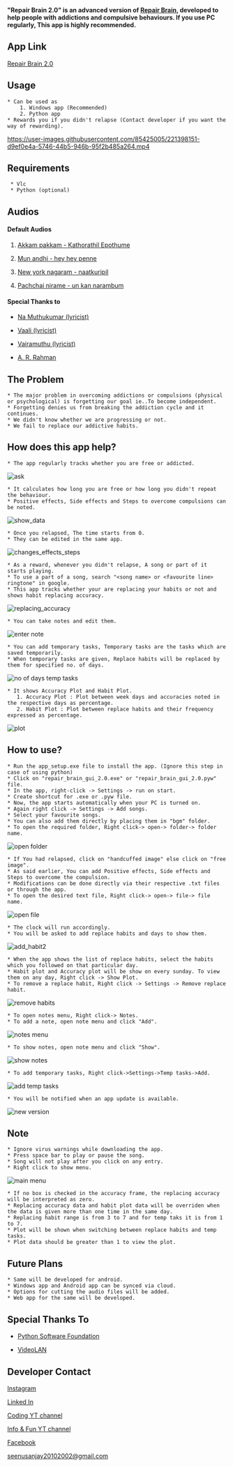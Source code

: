 **"Repair Brain 2.0" is an advanced version of [Repair Brain](https://github.com/yrzgithub/Repair-Brain), developed to help people with addictions and compulsive behaviours.
If you use PC regularly, This app is highly recommended.**

## App Link
[Repair Brain 2.0]()


## Usage

    * Can be used as 
        1. Windows app (Recommended)
        2. Python app
    * Rewards you if you didn't relapse (Contact developer if you want the way of rewarding).
    
    
    
https://user-images.githubusercontent.com/85425005/221398151-d9ef0e4a-5746-44b5-946b-95f2b485a264.mp4



## Requirements
     * Vlc
     * Python (optional)
 
## Audios

#### Default Audios

1. [Akkam pakkam - Kathorathil Epothume](https://drive.google.com/file/d/1AdTOdhL-PsDkJxr4BB_bwCpzX6jnicnb/view?usp=share_link)

2. [Mun andhi - hey hey penne](https://drive.google.com/file/d/1fF9IBlgqaG16cdYfZP3x4HF7gqWhArh-/view?usp=share_link)

3. [New york nagaram - naatkuripil](https://drive.google.com/file/d/1cPTtup8xBKysGqzokV2lnIrPcQgNmHyI/view?usp=share_link)

4. [Pachchai nirame - un kan narambum](https://drive.google.com/file/d/1iy9v47x7IcgPHoqfIjV23azKHwM0o9pI/view?usp=share_link)

#### Special Thanks to 

*  [Na Muthukumar (lyricist)](https://en.wikipedia.org/wiki/Na._Muthukumar)

*  [Vaali (lyricist)](https://en.wikipedia.org/wiki/Vaali_(poet))

*  [Vairamuthu (lyricist)](https://en.wikipedia.org/wiki/Vairamuthu)

*  [A. R. Rahman](https://en.wikipedia.org/wiki/A._R._Rahman)

## The Problem

    * The major problem in overcoming addictions or compulsions (physical or psychological) is forgetting our goal ie..To become independent.
    * Forgetting denies us from breaking the addiction cycle and it continues.
    * We didn't know whether we are progressing or not.
    * We fail to replace our addictive habits.

## How does this app help?

    * The app regularly tracks whether you are free or addicted.
![ask](https://user-images.githubusercontent.com/85425005/221396133-d1c0427b-9ade-4696-a8b9-b4391494f0d9.jpg)

    * It calculates how long you are free or how long you didn't repeat the behaviour.
    * Positive effects, Side effects and Steps to overcome compulsions can be noted.
![show_data](https://user-images.githubusercontent.com/85425005/216750748-05434603-5ea4-4cb6-8d6a-acdefd8eb579.jpg)

    * Once you relapsed, The time starts from 0.
    * They can be edited in the same app.
![changes_effects_steps](https://user-images.githubusercontent.com/85425005/216750763-54606ec4-8afb-4890-8d68-fa72bcf36358.jpg)

    * As a reward, whenever you didn't relapse, A song or part of it starts playing.
    * To use a part of a song, search "<song name> or <favourite line> ringtone" in google.
    * This app tracks whether your are replacing your habits or not and shows habit replacing accuracy.
![replacing_accuracy](https://user-images.githubusercontent.com/85425005/219947228-65a813f3-e9f1-46fb-8c08-4b093b7d03a6.jpg)

    * You can take notes and edit them.
![enter note](https://user-images.githubusercontent.com/85425005/221398936-f6452dfb-f63f-4d36-929d-a53987830cd3.jpg)

    * You can add temporary tasks, Temporary tasks are the tasks which are saved temporarily. 
    * When temporary tasks are given, Replace habits will be replaced by them for specified no. of days.
![no of days temp tasks](https://user-images.githubusercontent.com/85425005/221399023-2dfa2b0b-d92d-4c1c-a443-804e11dabb6e.jpg)
    
    * It shows Accuracy Plot and Habit Plot.
       1. Accuracy Plot : Plot between week days and accuracies noted in the respective days as percentage.
       2. Habit Plot : Plot between replace habits and their frequency expressed as percentage.
 ![plot](https://user-images.githubusercontent.com/85425005/219947451-4c2a7521-7cf8-447b-9829-7847e2c62715.png)


## How to use?

    * Run the app_setup.exe file to install the app. (Ignore this step in case of using python)
    * Click on "repair_brain_gui_2.0.exe" or "repair_brain_gui_2.0.pyw" file.
    * In the app, right-click -> Settings -> run on start.
    * Create shortcut for .exe or .pyw file.
    * Now, the app starts automatically when your PC is turned on.
    * Again right click -> Settings -> Add songs.
    * Select your favourite songs.
    * You can also add them directly by placing them in "bgm" folder.
    * To open the required folder, Right click-> open-> folder-> folder name.
![open folder](https://user-images.githubusercontent.com/85425005/221398345-ed472f3f-a964-4cea-ba54-3f28ce6e751c.jpg)

    * If You had relapsed, click on "handcuffed image" else click on "free image".
    * As said earlier, You can add Positive effects, Side effects and Steps to overcome the compulsion. 
    * Modifications can be done directly via their respective .txt files or through the app.
    * To open the desired text file, Right click-> open-> file-> file name.
![open file](https://user-images.githubusercontent.com/85425005/221398359-38bc1ba7-ff18-42f0-8251-91b4203f8252.jpg)

    * The clock will run accordingly. 
    * You will be asked to add replace habits and days to show them.
![add_habit2](https://user-images.githubusercontent.com/85425005/219949881-5155a083-9ef7-422d-9152-dde309eebb6a.jpg)

    * When the app shows the list of replace habits, select the habits which you followed on that particular day.
    * Habit plot and Accuracy plot will be show on every sunday. To view them on any day, Right click -> Show Plot.
    * To remove a replace habit, Right click -> Settings -> Remove replace habit.
![remove habits](https://user-images.githubusercontent.com/85425005/219949816-61730899-9d24-4d09-8439-554f66834a5f.jpg)

    * To open notes menu, Right click-> Notes.
    * To add a note, open note menu and click "Add".
![notes menu](https://user-images.githubusercontent.com/85425005/221398882-667bf4f9-622d-42bb-8474-cbb0d7193e27.jpg)

    * To show notes, open note menu and click "Show".
![show notes](https://user-images.githubusercontent.com/85425005/221396774-1db30d73-e28c-4e33-bb66-841ae2a66ef7.jpg)

    * To add temporary tasks, Right click->Settings->Temp tasks->Add.
![add temp tasks](https://user-images.githubusercontent.com/85425005/221397903-59521b4b-6bfa-472c-93d1-b5c0d424b967.jpg)

    * You will be notified when an app update is available. 
![new version](https://user-images.githubusercontent.com/85425005/220839993-5c0a2755-0f28-46f0-ba08-d9cb87b73f46.jpg)


## Note
  
    * Ignore virus warnings while downloading the app.
    * Press space bar to play or pause the song.
    * Song will not play after you click on any entry.
    * Right click to show menu.
![main menu](https://user-images.githubusercontent.com/85425005/220937115-54ca0293-bac0-4eae-b6eb-601f88279d2a.jpg)

    * If no box is checked in the accuracy frame, the replacing accuracy will be interpreted as zero.
    * Replacing accuracy data and habit plot data will be overriden when the data is given more than one time in the same day.
    * Replacing habit range is from 3 to 7 and for temp taks it is from 1 to 7.
    * Plot will be shown when switching between replace habits and temp tasks. 
    * Plot data should be greater than 1 to view the plot.
    
    
## Future Plans

    * Same will be developed for android.
    * Windows app and Android app can be synced via cloud.
    * Options for cutting the audio files will be added.
    * Web app for the same will be developed.


## Special Thanks To

*  [Python Software Foundation](https://www.python.org/)

*  [VideoLAN](https://www.videolan.org/)


## Developer Contact

[Instagram](https://www.instagram.com/alpha_yr/)

[Linked In](https://www.linkedin.com/in/sanjay-kumar-y-r-6a88b6207/)

[Coding YT channel](https://www.youtube.com/channel/UCPOkSZ7GGwgVjVQqP2MjviA)

[Info & Fun YT channel](https://www.youtube.com/channel/UC6wZDLRN5RPimxqIdoR6g_g)

[Facebook](https://www.facebook.com/y.r.kumar.1232)

<seenusanjay20102002@gmail.com>
